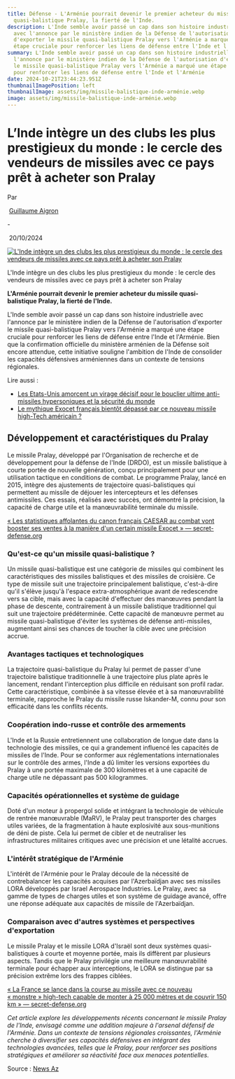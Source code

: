```yaml
---
title: Défense - L'Arménie pourrait devenir le premier acheteur du missile
  quasi-balistique Pralay, la fierté de l'Inde.
description: L'Inde semble avoir passé un cap dans son histoire industrielle
  avec l'annonce par le ministère indien de la Défense de l'autorisation
  d'exporter le missile quasi-balistique Pralay vers l'Arménie a marqué une
  étape cruciale pour renforcer les liens de défense entre l'Inde et l'Arménie
summary: L'Inde semble avoir passé un cap dans son histoire industrielle avec
  l'annonce par le ministère indien de la Défense de l'autorisation d'exporter
  le missile quasi-balistique Pralay vers l'Arménie a marqué une étape cruciale
  pour renforcer les liens de défense entre l'Inde et l'Arménie
date: 2024-10-21T23:44:23.951Z
thumbnailImagePosition: left
thumbnailImage: assets/img/missile-balistique-inde-arménie.webp
image: assets/img/missile-balistique-inde-arménie.webp
---
```

<!--StartFragment-->

# L’Inde intègre un des clubs les plus prestigieux du monde : le cercle des vendeurs de missiles avec ce pays prêt à acheter son Pralay

Par

 [Guillaume Aigron](https://www.secret-defense.org/author/aigrong/)

\-

 20/10/2024 



[![L'Inde intègre un des clubs les plus prestigieux du monde : le cercle des vendeurs de missiles avec ce pays prêt à acheter son Pralay](https://www.secret-defense.org/wp-content/uploads/2024/10/Pu-33-640x427.jpg "L'Inde intègre un des clubs les plus prestigieux du monde : le cercle des vendeurs de missiles avec ce pays prêt à acheter son Pralay")](https://www.secret-defense.org/wp-content/uploads/2024/10/Pu-33.jpg)

L'Inde intègre un des clubs les plus prestigieux du monde : le cercle des vendeurs de missiles avec ce pays prêt à acheter son Pralay

**L'Arménie pourrait devenir le premier acheteur du missile quasi-balistique Pralay, la fierté de l'Inde.**

L'Inde semble avoir passé un cap dans son histoire industrielle avec l'annonce par le ministère indien de la Défense de l'autorisation d'exporter le missile quasi-balistique Pralay vers l'Arménie a marqué une étape cruciale pour renforcer les liens de défense entre l'Inde et l'Arménie. Bien que la confirmation officielle du ministère arménien de la Défense soit encore attendue, cette initiative souligne l'ambition de l'Inde de consolider les capacités défensives arméniennes dans un contexte de tensions régionales.

Lire aussi :

* [Les Etats-Unis amorcent un virage décisif pour le bouclier ultime anti-missiles hypersoniques et la sécurité du monde](https://www.secret-defense.org/actualites/les-etats-unis-amorcent-un-virage-decisif-pour-le-bouclier-ultime-anti-missiles-hypersoniques-et-la-securite-du-monde/)
* [Le mythique Exocet français bientôt dépassé par ce nouveau missile high-Tech américain ?](https://www.secret-defense.org/actualites/le-mythique-exocet-francais-bientot-depasse-par-ce-nouveau-missile-high-tech-americain/)

## Développement et caractéristiques du Pralay

Le missile Pralay, développé par l'Organisation de recherche et de développement pour la défense de l'Inde (DRDO), est un missile balistique à courte portée de nouvelle génération, conçu principalement pour une utilisation tactique en conditions de combat. Le programme Pralay, lancé en 2015, intègre des ajustements de trajectoire quasi-balistiques qui permettent au missile de déjouer les intercepteurs et les défenses antimissiles. Ces essais, réalisés avec succès, ont démontré la précision, la capacité de charge utile et la manœuvrabilité terminale du missile.

[« Les statistiques affolantes du canon français CAESAR au combat vont booster ses ventes à la manière d'un certain missile Exocet » — secret-defense.org](https://www.secret-defense.org/actualites/les-statistiques-affolantes-du-canon-francais-caesar-au-combat-vont-booster-ses-ventes-a-la-maniere-dun-certain-missile-exocet/embed/#?secret=ku12qsshxH#?secret=7nnJYAFqFR)

### Qu'est-ce qu'un missile quasi-balistique ?

Un missile quasi-balistique est une catégorie de missiles qui combinent les caractéristiques des missiles balistiques et des missiles de croisière. Ce type de missile suit une trajectoire principalement balistique, c'est-à-dire qu'il s'élève jusqu'à l'espace extra-atmosphérique avant de redescendre vers sa cible, mais avec la capacité d'effectuer des manœuvres pendant la phase de descente, contrairement à un missile balistique traditionnel qui suit une trajectoire prédéterminée. Cette capacité de manœuvre permet au missile quasi-balistique d'éviter les systèmes de défense anti-missiles, augmentant ainsi ses chances de toucher la cible avec une précision accrue.

### Avantages tactiques et technologiques

La trajectoire quasi-balistique du Pralay lui permet de passer d'une trajectoire balistique traditionnelle à une trajectoire plus plate après le lancement, rendant l'interception plus difficile en réduisant son profil radar. Cette caractéristique, combinée à sa vitesse élevée et à sa manœuvrabilité terminale, rapproche le Pralay du missile russe Iskander-M, connu pour son efficacité dans les conflits récents.

### Coopération indo-russe et contrôle des armements

L'Inde et la Russie entretiennent une collaboration de longue date dans la technologie des missiles, ce qui a grandement influencé les capacités de missiles de l'Inde. Pour se conformer aux réglementations internationales sur le contrôle des armes, l'Inde a dû limiter les versions exportées du Pralay à une portée maximale de 300 kilomètres et à une capacité de charge utile ne dépassant pas 500 kilogrammes.

### Capacités opérationnelles et système de guidage

Doté d'un moteur à propergol solide et intégrant la technologie de véhicule de rentrée manœuvrable (MaRV), le Pralay peut transporter des charges utiles variées, de la fragmentation à haute explosivité aux sous-munitions de déni de piste. Cela lui permet de cibler et de neutraliser les infrastructures militaires critiques avec une précision et une létalité accrues.

### L'intérêt stratégique de l'Arménie

L'intérêt de l'Arménie pour le Pralay découle de la nécessité de contrebalancer les capacités acquises par l'Azerbaïdjan avec ses missiles LORA développés par Israel Aerospace Industries. Le Pralay, avec sa gamme de types de charges utiles et son système de guidage avancé, offre une réponse adéquate aux capacités de missile de l'Azerbaïdjan.

### Comparaison avec d'autres systèmes et perspectives d'exportation

Le missile Pralay et le missile LORA d'Israël sont deux systèmes quasi-balistiques à courte et moyenne portée, mais ils diffèrent par plusieurs aspects. Tandis que le Pralay privilégie une meilleure manœuvrabilité terminale pour échapper aux interceptions, le LORA se distingue par sa précision extrême lors des frappes ciblées.

[« La France se lance dans la course au missile avec ce nouveau « monstre » high-tech capable de monter à 25 000 mètres et de couvrir 150 km » — secret-defense.org](https://www.secret-defense.org/actualites/la-france-se-lance-dans-la-course-au-missile-avec-ce-nouveau-monstre-high-tech-capable-de-monter-a-25-000-metres-et-de-couvrir-150-km/embed/#?secret=lqrkuFPGGp#?secret=IShRIkxPFC)

*Cet article explore les développements récents concernant le missile Pralay de l'Inde, envisagé comme une addition majeure à l'arsenal défensif de l'Arménie. Dans un contexte de tensions régionales croissantes, l'Arménie cherche à diversifier ses capacités défensives en intégrant des technologies avancées, telles que le Pralay, pour renforcer ses positions stratégiques et améliorer sa réactivité face aux menaces potentielles.*

Source : [News Az](https://news.az/news/india-approves-supply-of-pralay-quasi-ballistic-missiles-to-armenia)

<!--EndFragment-->